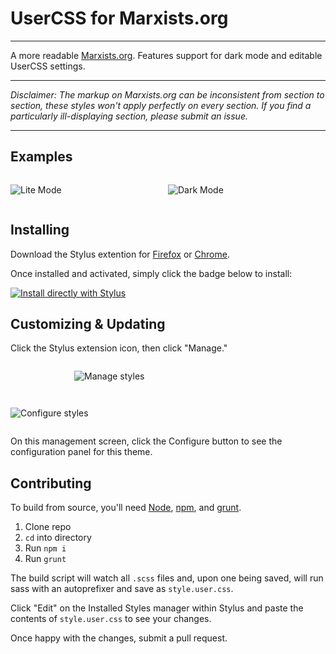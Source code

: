 # UserCSS for Marxists.org
-----
A more readable [Marxists.org](https://marxists.org). Features support for dark mode and editable UserCSS settings.

-----

_Disclaimer: The markup on Marxists.org can be inconsistent from section to section, these styles won't apply perfectly on every section. If you find a particularly ill-displaying section, please submit an issue._

-----

## Examples

<div style="display:flex;flex-direction:row;justify-content:space-between;flex-wrap:nowrap;">

<div style="width:50%";">

![Lite Mode](https://i.imgur.com/NnKM58M.png)

</div>

<div style="width:50%";">

![Dark Mode](https://i.imgur.com/Yy4Oape.png)

</div>

</div>

## Installing

Download the Stylus extention for [Firefox](https://addons.mozilla.org/en-US/firefox/addon/styl-us/) or [Chrome](https://chrome.google.com/webstore/detail/stylus/clngdbkpkpeebahjckkjfobafhncgmne?hl=en).

Once installed and activated, simply click the badge below to install:

[![Install directly with Stylus](https://img.shields.io/badge/Install%20directly%20with-Stylus-00adad.svg)](https://github.com/ArkansasWorker/marxists.org-UserCSS/raw/main/style.user.css)

## Customizing & Updating

Click the Stylus extension icon, then click "Manage."

<div style="width:300px;margin:1em auto;overflow:hidden;">

![Manage styles](https://i.imgur.com/BgKtGxW.png)

</div>

<div style="width:600px;margin:1em auto;overflow:hidden;">

![Configure styles](https://i.imgur.com/1sKq0WB.png)

</div>

On this management screen, click the Configure button to see the configuration panel for this theme.

## Contributing

To build from source, you'll need [Node](https://nodejs.org/en/), [npm](https://www.npmjs.com/), and [grunt](https://gruntjs.com/).

1. Clone repo
1. `cd` into directory
1. Run `npm i`
1. Run `grunt`

The build script will watch all `.scss` files and, upon one being saved, will run sass with an autoprefixer and save as `style.user.css`.

Click "Edit" on the Installed Styles manager within Stylus and paste the contents of `style.user.css` to see your changes.

Once happy with the changes, submit a pull request.


